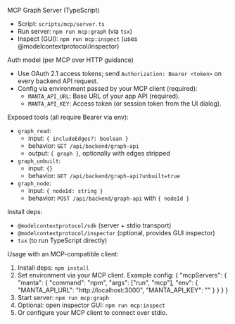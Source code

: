 MCP Graph Server (TypeScript)

- Script: `scripts/mcp/server.ts`
- Run server: `npm run mcp:graph` (via `tsx`)
- Inspect (GUI): `npm run mcp:inspect` (uses @modelcontextprotocol/inspector)

Auth model (per MCP over HTTP guidance)
- Use OAuth 2.1 access tokens; send `Authorization: Bearer <token>` on every backend API request.
- Config via environment passed by your MCP client (required):
  - `MANTA_API_URL`: Base URL of your app API (required).
  - `MANTA_API_KEY`: Access token (or session token from the UI dialog).

Exposed tools (all require Bearer via env):
- `graph_read`:
  - input: `{ includeEdges?: boolean }`
  - behavior: `GET /api/backend/graph-api`
  - output: `{ graph }`, optionally with edges stripped
- `graph_unbuilt`:
  - input: `{}`
  - behavior: `GET /api/backend/graph-api?unbuilt=true`
- `graph_node`:
  - input: `{ nodeId: string }`
  - behavior: `POST /api/backend/graph-api` with `{ nodeId }`

Install deps:
- `@modelcontextprotocol/sdk` (server + stdio transport)
- `@modelcontextprotocol/inspector` (optional, provides GUI inspector)
- `tsx` (to run TypeScript directly)

Usage with an MCP-compatible client:
1) Install deps: `npm install`
2) Set environment via your MCP client. Example config:
   {
     "mcpServers": {
       "manta": {
         "command": "npm",
         "args": ["run", "mcp"],
         "env": {
           "MANTA_API_URL": "http://localhost:3000",
           "MANTA_API_KEY": "<token>"
         }
       }
     }
   }
3) Start server: `npm run mcp:graph`
4) Optional: open inspector GUI: `npm run mcp:inspect`
5) Or configure your MCP client to connect over stdio.
